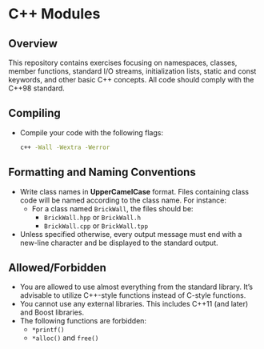 # C++ Modules

## Overview
This repository contains exercises focusing on namespaces, classes, member functions, standard I/O streams, initialization lists, static and const keywords, and other basic C++ concepts. All code should comply with the C++98 standard.

## Compiling
- Compile your code with the following flags:
  ```bash
  c++ -Wall -Wextra -Werror
## Formatting and Naming Conventions
- Write class names in **UpperCamelCase** format. Files containing class code will be named according to the class name. For instance:
  - For a class named `BrickWall`, the files should be:
    - `BrickWall.hpp` or `BrickWall.h`
    - `BrickWall.cpp` or `BrickWall.tpp`
- Unless specified otherwise, every output message must end with a new-line character and be displayed to the standard output.

## Allowed/Forbidden
- You are allowed to use almost everything from the standard library. It’s advisable to utilize C++-style functions instead of C-style functions.
- You cannot use any external libraries. This includes C++11 (and later) and Boost libraries.
- The following functions are forbidden:
  - `*printf()`
  - `*alloc()` and `free()`

